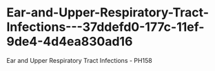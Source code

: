 # Ear-and-Upper-Respiratory-Tract-Infections---37ddefd0-177c-11ef-9de4-4d4ea830ad16
Ear and Upper Respiratory Tract Infections - PH158
